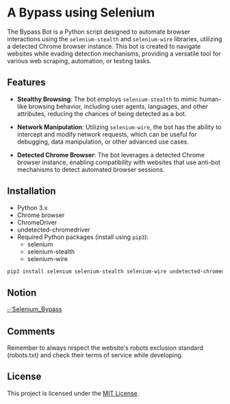 # A Bypass using Selenium

The Bypass Bot is a Python script designed to automate browser interactions using the `selenium-stealth` and `selenium-wire` libraries, utilizing a detected Chrome browser instance. This bot is created to navigate websites while evading detection mechanisms, providing a versatile tool for various web scraping, automation, or testing tasks.

## Features

- **Stealthy Browsing**: The bot employs `selenium-stealth` to mimic human-like browsing behavior, including user agents, languages, and other attributes, reducing the chances of being detected as a bot.

- **Network Manipulation**: Utilizing `selenium-wire`, the bot has the ability to intercept and modify network requests, which can be useful for debugging, data manipulation, or other advanced use cases.

- **Detected Chrome Browser**: The bot leverages a detected Chrome browser instance, enabling compatibility with websites that use anti-bot mechanisms to detect automated browser sessions.

## Installation

- Python 3.x
- Chrome browser
- ChromeDriver
- undetected-chromedriver
- Required Python packages (install using `pip3`):
  - selenium
  - selenium-stealth
  - selenium-wire

```bash
pip3 install selenium selenium-stealth selenium-wire undetected-chromedriver
```
## Notion

[✅Selenium_Bypass](https://www.notion.so/haminpark/Selenium_Bypass-Cloudflare-f4fb5934e63147c29d1623e6de556e0f)

## Comments

Remember to always respect the website's robots exclusion standard (robots.txt) and check their terms of service while developing.

## License

This project is licensed under the [MIT License](LICENSE).
